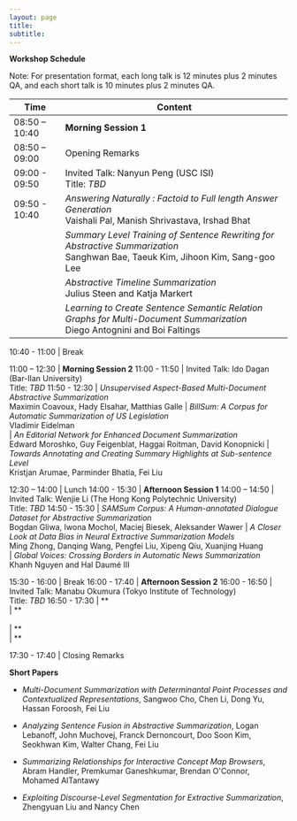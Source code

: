 ```yaml
---
layout: page
title: 
subtitle: 
---
```


**Workshop Schedule** 

Note: For presentation format, each long talk is 12 minutes plus 2 minutes QA, and each short talk is 10 minutes plus 2 minutes QA.

 Time   | Content 
 -------- | ---------- 
08:50 – 10:40	| **Morning Session 1**
08:50 – 09:00	| Opening Remarks
09:00 - 09:50 | Invited Talk: Nanyun Peng (USC ISI) <br> Title: *TBD*
09:50 - 10:40	| *Answering Naturally : Factoid to Full length Answer Generation* <br> Vaishali Pal, Manish Shrivastava, Irshad Bhat
	            | *Summary Level Training of Sentence Rewriting for Abstractive Summarization* <br> Sanghwan Bae, Taeuk Kim, Jihoon Kim, Sang-goo Lee
  	          | *Abstractive Timeline Summarization* <br> Julius Steen and Katja Markert
  	          | *Learning to Create Sentence Semantic Relation Graphs for Multi-Document Summarization* <br> Diego Antognini and Boi Faltings

10:40 - 11:00	| Break

11:00 – 12:30	| **Morning Session 2**
11:00 - 11:50	| Invited Talk: Ido Dagan (Bar-Ilan University) <br> Title: *TBD*
11:50 - 12:30	| *Unsupervised Aspect-Based Multi-Document Abstractive Summarization* <br> Maximin Coavoux, Hady Elsahar, Matthias Galle
              | *BillSum: A Corpus for Automatic Summarization of US Legislation* <br> Vladimir Eidelman          
              | *An Editorial Network for Enhanced Document Summarization* <br> Edward Moroshko, Guy Feigenblat, Haggai Roitman, David Konopnicki
              | *Towards Annotating and Creating Summary Highlights at Sub-sentence Level* <br> Kristjan Arumae, Parminder Bhatia, Fei Liu          

12:30 – 14:00	| Lunch
14:00 - 15:30 | **Afternoon Session 1**
14:00 – 14:50	| Invited Talk: Wenjie Li (The Hong Kong Polytechnic University) <br> Title: *TBD*
14:50 - 15:30	| *SAMSum Corpus: A Human-annotated Dialogue Dataset for Abstractive Summarization* <br> Bogdan Gliwa, Iwona Mochol, Maciej Biesek, Aleksander Wawer
              | *A Closer Look at Data Bias in Neural Extractive Summarization Models* <br> Ming Zhong, Danqing Wang, Pengfei Liu, Xipeng Qiu, Xuanjing Huang          
              | *Global Voices: Crossing Borders in Automatic News Summarization* <br> Khanh Nguyen and Hal Daumé III


15:30 - 16:00	| Break
16:00 - 17:40	| **Afternoon Session 2**
16:00 - 16:50	| Invited Talk: Manabu Okumura (Tokyo Institute of Technology) <br> Title: *TBD*
16:50 - 17:30	| ** <br> 
              | ** <br>           
              | ** <br>
              | ** <br>           

17:30 - 17:40	| Closing Remarks





**Short Papers**


* _Multi-Document Summarization with Determinantal Point Processes and Contextualized Representations_,
Sangwoo Cho, Chen Li, Dong Yu, Hassan Foroosh, Fei Liu

* _Analyzing Sentence Fusion in Abstractive Summarization_,
Logan Lebanoff, John Muchovej, Franck Dernoncourt, Doo Soon Kim, Seokhwan Kim, Walter Chang, Fei Liu

* _Summarizing Relationships for Interactive Concept Map Browsers_,
Abram Handler, Premkumar Ganeshkumar, Brendan O'Connor, Mohamed AlTantawy

* _Exploiting Discourse-Level Segmentation for Extractive Summarization_,
Zhengyuan Liu and Nancy Chen
